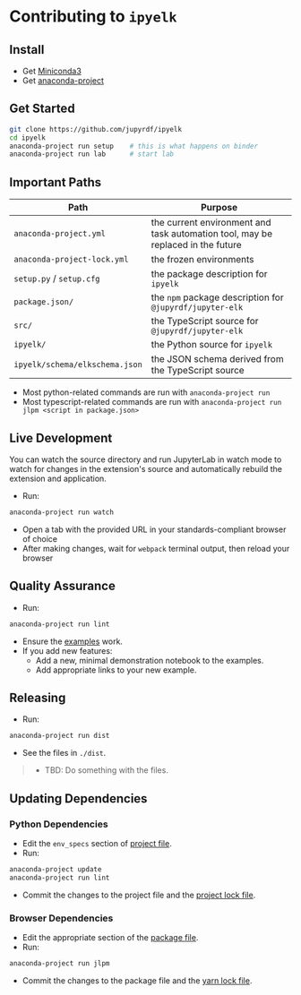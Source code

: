 # Contributing to `ipyelk`

## Install

- Get [Miniconda3](https://docs.conda.io/en/latest/miniconda.html)
- Get [anaconda-project](https://anaconda-project.readthedocs.io)

## Get Started

```bash
git clone https://github.com/jupyrdf/ipyelk
cd ipyelk
anaconda-project run setup    # this is what happens on binder
anaconda-project run lab      # start lab
```

## Important Paths

| Path                           | Purpose                                                                         |
| ------------------------------ | ------------------------------------------------------------------------------- |
| `anaconda-project.yml`         | the current environment and task automation tool, may be replaced in the future |
| `anaconda-project-lock.yml`    | the frozen environments                                                         |
| `setup.py` / `setup.cfg`       | the package description for `ipyelk`                                            |
| `package.json/`                | the `npm` package description for `@jupyrdf/jupyter-elk`                        |
| `src/`                         | the TypeScript source for `@jupyrdf/jupyter-elk`                                |
| `ipyelk/`                      | the Python source for `ipyelk`                                                  |
| `ipyelk/schema/elkschema.json` | the JSON schema derived from the TypeScript source                              |

- Most python-related commands are run with `anaconda-project run`
- Most typescript-related commands are run with
  `anaconda-project run jlpm <script in package.json>`

## Live Development

You can watch the source directory and run JupyterLab in watch mode to watch for changes
in the extension's source and automatically rebuild the extension and application.

- Run:

```bash
anaconda-project run watch
```

- Open a tab with the provided URL in your standards-compliant browser of choice
- After making changes, wait for `webpack` terminal output, then reload your browser

## Quality Assurance

- Run:

```bash
anaconda-project run lint
```

- Ensure the [examples](./examples) work.
- If you add new features:
  - Add a new, minimal demonstration notebook to the examples.
  - Add appropriate links to your new example.

## Releasing

- Run:

```bash
anaconda-project run dist
```

- See the files in `./dist`.

> - TBD: Do something with the files.

## Updating Dependencies

### Python Dependencies

- Edit the `env_specs` section of [project file](./anaconda-project.yml).
- Run:

```bash
anaconda-project update
anaconda-project run lint
```

- Commit the changes to the project file and the
  [project lock file](./anaconda-project-lock.yml).

### Browser Dependencies

- Edit the appropriate section of the [package file](./package.json).
- Run:

```bash
anaconda-project run jlpm
```

- Commit the changes to the package file and the [yarn lock file](./yarn.lock).

